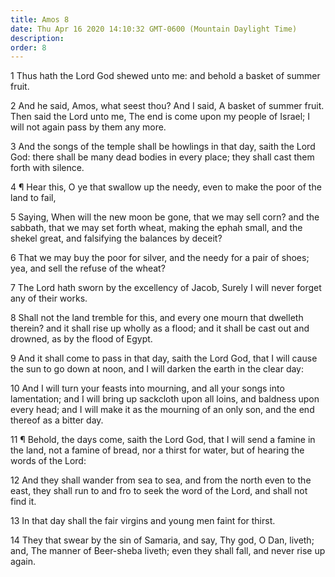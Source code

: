 ```yaml
---
title: Amos 8
date: Thu Apr 16 2020 14:10:32 GMT-0600 (Mountain Daylight Time)
description: 
order: 8
---
```


<p>
  1 Thus hath the Lord God shewed unto me: and behold a basket of summer fruit.
</p>
<p>
  2 And he said, Amos, what seest thou? And I said, A basket of summer fruit.
  Then said the Lord unto me, The end is come upon my people of Israel; I will
  not again pass by them any more.
</p>
<p>
  3 And the songs of the temple shall be howlings in that day, saith the Lord
  God: there shall be many dead bodies in every place; they shall cast them
  forth with silence.
</p>
<p>
  4 &#xB6; Hear this, O ye that swallow up the needy, even to make the poor of
  the land to fail,
</p>
<p>
  5 Saying, When will the new moon be gone, that we may sell corn? and the
  sabbath, that we may set forth wheat, making the ephah small, and the shekel
  great, and falsifying the balances by deceit?
</p>
<p>
  6 That we may buy the poor for silver, and the needy for a pair of shoes; yea,
  and sell the refuse of the wheat?
</p>
<p>
  7 The Lord hath sworn by the excellency of Jacob, Surely I will never forget
  any of their works.
</p>
<p>
  8 Shall not the land tremble for this, and every one mourn that dwelleth
  therein? and it shall rise up wholly as a flood; and it shall be cast out and
  drowned, as by the flood of Egypt.
</p>
<p>
  9 And it shall come to pass in that day, saith the Lord God, that I will cause
  the sun to go down at noon, and I will darken the earth in the clear day:
</p>
<p>
  10 And I will turn your feasts into mourning, and all your songs into
  lamentation; and I will bring up sackcloth upon all loins, and baldness upon
  every head; and I will make it as the mourning of an only son, and the end
  thereof as a bitter day.
</p>
<p>
  11 &#xB6; Behold, the days come, saith the Lord God, that I will send a famine
  in the land, not a famine of bread, nor a thirst for water, but of hearing the
  words of the Lord:
</p>
<p>
  12 And they shall wander from sea to sea, and from the north even to the east,
  they shall run to and fro to seek the word of the Lord, and shall not find it.
</p>
<p>13 In that day shall the fair virgins and young men faint for thirst.</p>
<span></span>
<p>
  14 They that swear by the sin of Samaria, and say, Thy god, O Dan, liveth;
  and, The manner of Beer-sheba liveth; even they shall fall, and never rise up
  again.
</p>
